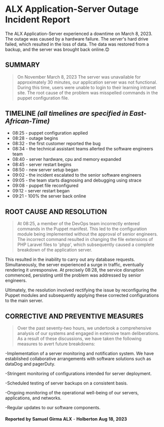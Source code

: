 # ALX Application-Server Outage Incident Report
####
The ALX Application-Server experienced a downtime on March 8, 2023. The outage was caused by a hardware failure. The server's hard drive failed, which resulted in the loss of data. The data was restored from a backup, and the server was brought back online.😊

####
## SUMMARY
> On November March 8, 2023 The server was unavailable for approximately 30 minutes, our application server was not functional. During this time, users were unable to login to their learning intranet site. The root cause of the problem was misspelled commands in the puppet configuration file. 
####
## TIMELINE _(all timelines are specified in East-African-Time)_
- 08:25 - puppet configuration applied
- 08:28 - outage begins
- 08:32 - the first customer reported the bug 
- 08:34 - the technical assistant teams allerted the software engineers team 
- 08:40 - server hardware, cpu and memory expanded
- 08:45 - server restart begins
- 08:50 - new server setup began 
- 09:02 - the incident escalated to the senior software engineers
- 09:05 - the team starts diagnosing and debugging using strace
- 09:08 - puppet file reconfigured
- 09:12 - server restart began
- 09:21 - 100% the server back online 
####
## ROOT CAUSE AND RESOLUTION
>At 08:25, a member of the DevOps team incorrectly entered commands in the Puppet manifest. This led to the configuration module being implemented without the approval of senior engineers. The incorrect command resulted in changing the file extensions of PHP Laravel files to 'phpp', which subsequently caused a complete breakdown of the application server.

This resulted in the inability to carry out any database requests. Simultaneously, the server experienced a surge in traffic, eventually rendering it unresponsive. At precisely 08:28, the service disruption commenced, persisting until the problem was addressed by senior engineers.

Ultimately, the resolution involved rectifying the issue by reconfiguring the Puppet modules and subsequently applying these corrected configurations to the main server.
####
## CORRECTIVE AND PREVENTIVE MEASURES
> Over the past seventy-two hours, we undertook a comprehensive analysis of our systems and engaged in extensive team deliberations. As a result of these discussions, we have taken the following measures to avert future breakdowns:

-Implementation of a server monitoring and notification system. We have established collaborative arrangements with software solutions such as dataDog and pagerDuty.

-Stringent monitoring of configurations intended for server deployment.

-Scheduled testing of server backups on a consistent basis.

-Ongoing monitoring of the operational well-being of our servers, applications, and networks.

-Regular updates to our software components.
####
__Reported__ __by__ __Samuel__ __Girma__
__ALX__ - __Holberton__
__Aug__ __18,__ __2023__
